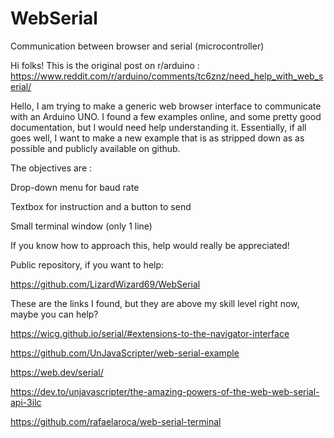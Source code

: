# WebSerial
Communication between browser and serial (microcontroller)

Hi folks! This is the original post on r/arduino :
https://www.reddit.com/r/arduino/comments/tc6znz/need_help_with_web_serial/

 Hello, I am trying to make a generic web browser interface to communicate with an Arduino UNO. I found a few examples online, and some pretty good documentation, but I would need help understanding it. Essentially, if all goes well, I want to make a new example that is as stripped down as as possible and publicly available on github.

The objectives are :

 Drop-down menu for baud rate

 Textbox for instruction and a button to send

 Small terminal window (only 1 line)

If you know how to approach this, help would really be appreciated!

Public repository, if you want to help:

https://github.com/LizardWizard69/WebSerial

These are the links I found, but they are above my skill level right now, maybe you can help?

https://wicg.github.io/serial/#extensions-to-the-navigator-interface

https://github.com/UnJavaScripter/web-serial-example

https://web.dev/serial/

https://dev.to/unjavascripter/the-amazing-powers-of-the-web-web-serial-api-3ilc

https://github.com/rafaelaroca/web-serial-terminal
